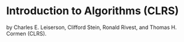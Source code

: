 # Introduction to Algorithms (CLRS)
by Charles E. Leiserson, Clifford Stein, Ronald Rivest, and Thomas H. Cormen (CLRS).